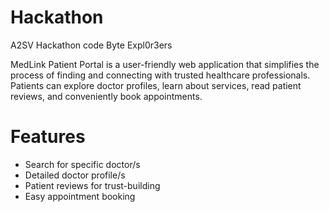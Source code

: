 # Hackathon
A2SV Hackathon code
Byte Expl0r3ers

MedLink Patient Portal is a user-friendly web application that simplifies the process of finding and connecting with trusted healthcare professionals. Patients can explore doctor profiles, learn about services, read patient reviews, and conveniently book appointments.

# Features
- Search for specific doctor/s
- Detailed doctor profile/s
- Patient reviews for trust-building
- Easy appointment booking
